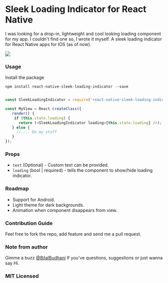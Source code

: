 # Sleek Loading Indicator for React Native
I was looking for a drop-in, lightweight and cool looking loading component for my app. I couldn't find one so, I wrote it myself. 
A sleek loading indicator for React Native apps for IOS (as of now).

![](https://cloud.githubusercontent.com/assets/1650995/14425096/5a5fa0d4-0002-11e6-8931-f8677ff10048.png)  


### Usage
Install the package
```
npm install react-native-sleek-loading-indicator --save
```

```javascript

const SleekLoadingIndicator = require('react-native-sleek-loading-indicator');

const MyView = React.createClass({
   render() {
    if (this.state.loading) {
      return (<SleekLoadingIndicator loading={this.state.loading} />); 
   } else {
     //.... Do my stuff
   }
});

```

### Props
- `text` (Optional) - Custom text can be provided. 
- `loading` (bool | required) - tells the component to show/hide loading indicator. 

### Roadmap
- Support for Android.
- Light theme for dark backgrounds.
- Animation when component disappears from view. 

### Contribution Guide 
Feel free to fork the repo, add feature and send me a pull request. 

### Note from author 
Gimme a buzz [@BilalBudhani](https://twitter.com/BilalBudhani) If you've questions, suggestions or just wanna say Hi.

### MIT Licensed
